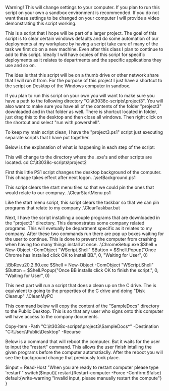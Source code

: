 Warning! This will change settings to your computer.  If you plan to run this script on your own a sandbox environment is recommended. If you do not want these settings to be changed on your computer I will provide a video demonstrating this script working.

This is a script that I hope will be part of a larger project. The goal of this script is to clear certain windows defaults and do some automation of our deployments at my workplace by having a script take care of many of the task we first do on a new machine.  Even after this class I plan to continue to add to this script.  Ideally I will have copies of this script for specific deployments as it relates to departments and the specific applications they use and so on.

The idea is that this script will be on a thumb drive or other network share that I will run it from.  For the purpose of this project I just have a shortcut to the script on Desktop of the Windows computer in sandbox.  

If you plan to run this script on your own you will want to make sure you have a path to the following directory "C:\it3038c-scripts\project3".  You will also want to make sure you have all of the contents of the folder "project3" downloaded and in that folder as well. There is shortcut located in folder, just drag this to the desktop and then close all windows.  Then right click on the shortcut and select "run with powershell".

To keep my main script clean, I have the "project3.ps1" script just executing separate scripts that I have put together.

Below is the explanation of what is happening in each step of the script:

This will change to the directory where the .exe's and other scripts are located.
cd C:\it3038c-scripts\project2

First this little PS1 script changes the desktop background of the computer. This chnage takes effect after next logon.
.\setBackground.ps1

This script clears the start menu tiles so that we could pin the ones that would relate to our compnay.
.\ClearStartMenu.ps1

Like the start menu script, this script clears the taskbar so that we can pin programs that relate to my company
.\ClearTaskbar.bat

Next, I have the script installing a couple programs that are downloaded in the "project3" directory.  This demonstrates some company related programs.  This will evetually be department specific as it relates to my company.  After these two commands run there are pop up boxes waiting for the user to continue.  This is done to prevent the computer from crashing when having too many things install at once.
.\ChromeSetup.exe
$Shell = New-Object -ComObject "WScript.Shell"
$Button = $Shell.Popup("Once Chrome has installed click OK to install BB.", 0, "Waiting for User", 0)

.\BbRevu20.2.60.exe
$Shell = New-Object -ComObject "WScript.Shell"
$Button = $Shell.Popup("Once BB installs click OK to finish the script.", 0, "Waiting for User", 0)

This next part will run a script that does a clean up on the C drive.  The is equivalent to going to the properties of the C drive and doing "Disk Cleanup"
.\CleanMyPC

This command below will copy the content of the "SampleDocs" directory to the Public Desktop. This is so that any user who signs onto this computer will have access to the company documents.

Copy-Item -Path "C:\it3038c-scripts\project3\SampleDocs\*" -Destination "C:\Users\Public\Desktop" -Recurse

Below is a command that will reboot the computer.  But it waits for the user to input the "restart" command.  This allows the user finish intalling the given programs before the computer automatiaclly.  After the reboot you will see the background change that previously took place.

$input = Read-Host "When you are ready to restart computer please type 'restart'"
switch($input){
          restart{Restart-computer -Force -Confirm:$false}
    default{write-warning "Invalid input, please manually restart the compute"}
}

